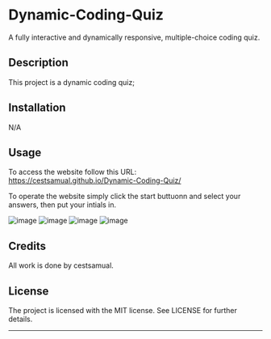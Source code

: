 # Dynamic-Coding-Quiz
A fully interactive and dynamically responsive, multiple-choice coding quiz.
## Description

This project is a dynamic coding quiz;


## Installation

N/A

## Usage

To access the website follow this URL: https://cestsamual.github.io/Dynamic-Coding-Quiz/

To operate the website simply click the start buttuonn and select your answers, then put your intials in.

![image](https://github.com/CestSamual/Random-Password-Generator/assets/148571604/fb99563b-0944-494a-939d-090c2964a0ec)
![image](https://github.com/CestSamual/Random-Password-Generator/assets/148571604/436e1847-9530-4017-b9e4-b38b16b85128)
![image](https://github.com/CestSamual/Random-Password-Generator/assets/148571604/dc619c7b-f62e-4c69-a4b0-e074f843a1f1)
![image](https://github.com/CestSamual/Random-Password-Generator/assets/148571604/b54b751c-bf4b-4c38-a279-bf9db4c1b6ea)

## Credits

All work is done by cestsamual.

## License

The project is licensed with the MIT license. See LICENSE for further details.

---
